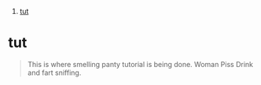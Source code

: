 1. [tut](#tut)

# tut

> This is where smelling panty tutorial is being done. Woman Piss Drink and fart sniffing.
